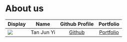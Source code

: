 # About us

Display |    Name    | Github Profile | Portfolio 
--------|:----------:|:--------------:|:---------:
![](https://via.placeholder.com/100.png?text=Photo) | Tan Jun Yi |   [Github](https://github.com/Tanjy55)   | [Portfolio](docs/team/tanjy55.md)

